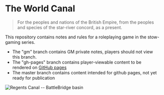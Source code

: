 The World Canal
===============

> For the peoples and nations of the British Empire, from the peoples and species of the star-river concord,
> as a present.

This repository contains notes and rules for a roleplaying game in the stow-gaming series. 

* The "gm" branch contains GM private notes, players should not view this branch.
* The "gh-pages" branch contains player-viewable content to be rendered on [GitHub pages](jamespjh.github.io/rpg-worldcanal)
* The master branch contains content intended for github pages, not yet ready for publication

![ Regents Canal -- BattleBridge basin](http://s0.geograph.org.uk/geophotos/01/99/09/1990922_219685ba.jpg)


